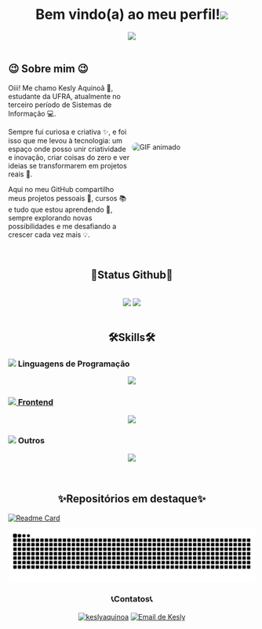 <h1 align="center"><b>Bem vindo(a) ao meu perfil!</b><img src="https://media.giphy.com/media/hvRJCLFzcasrR4ia7z/giphy.gif" width="35"></h1>

<p align= "center">
  <a href="https://github.com/DenverCoder1/readme-typing-svg">
<img src="https://readme-typing-svg.herokuapp.com?font=Fira+Code&color=ff1493&size=25&duration=2000&center=true&vCenter=true&width=700&height=100&lines=Complicar+o+simples+é+comum...;Tornar+o+complicado+incrivelmente+simples,;isso+é+criatividade.;——+Charles+Mingus" />  </a>
</p>

<div style="display: flex; flex-wrap: nowrap; align-items: center;">
  <!-- Texto -->
  <div style="flex: 1;">
    <h2>😉 Sobre mim 😉</h2>
    <p>Oiii! Me chamo Kesly Aquinoã 👋, estudante da UFRA, atualmente no terceiro período de Sistemas de Informação 💻.</p>
    <p>Sempre fui curiosa e criativa ✨, e foi isso que me levou à tecnologia: um espaço onde posso unir criatividade e inovação, criar coisas do zero e ver ideias se transformarem em projetos reais 🚀.</p>
    <p>Aqui no meu GitHub compartilho meus projetos pessoais 📂, cursos 📚 e tudo que estou aprendendo 🌱, sempre explorando novas possibilidades e me desafiando a crescer cada vez mais 💡.</p>
  </div>
  
  <!-- GIF -->
  <div style="flex: 1;">
    <img src="https://github.com/user-attachments/assets/2bf34af3-0fc1-447d-bf5c-ca13f25f616a" alt="GIF animado" style="width: 100%; border-radius: 10px;">
  </div>
</div>




</div>

<br>

<div align= "center">
<h2 >
   🌱Status Github🌱
</h2>

<br>

<img height="165em"  src= "https://github-readme-stats.vercel.app/api?username=Keslyaquinoa&show_icons=true&theme=dark&title_color=ff1493&icon_color=ff1493)](https://github.com/anuraghazra/github-readme-stats"/>
<img height="165em"  src= "https://github-readme-stats.vercel.app/api/top-langs/?username=KeslyAquinoa&layout=compact&bg_color=00000000&title_color=ff1493&text_color=999999" />

</div>

<br>

<div>
<h2 align = "center">
  🛠️Skills🛠️
</h2>

### <picture> <img src = "https://github.com/7oSkaaa/7oSkaaa/blob/main/Images/Programming_Languages.gif?raw=true" width = 50px>  </picture> Linguagens de Programação
<p align= "center">
  <a href= "https://skillicons.dev">
    <img src="https://skillicons.dev/icons?i=ts,py,js,java,c" />
</p>

### <picture> <img src = "https://github.com/7oSkaaa/7oSkaaa/blob/main/Images/Front_End.gif?raw=true" width = 50px>  </picture> Frontend
<p align="center">
  <a href="https://skillicons.dev">
    <img src="https://skillicons.dev/icons?i=html,css,js,react,angular,bootstrap,figma" />
  </a>
</p>

 ### <picture> <img src = "https://github.com/7oSkaaa/7oSkaaa/blob/main/Images/IDEs.gif?raw=true" width = 50px>  </picture> Outros
<p align="center">
  <a href="https://skillicons.dev">
    <img src="https://skillicons.dev/icons?i=git,github,vscode,windows,wordpress,notion" />
  </a>
</p>
</div>

<br>

<div>
  <h2 align= "center">
     ✨Repositórios em destaque✨
  </h2>
  
  [![Readme Card](https://github-readme-stats.vercel.app/api/pin/?username=KeslyAquinoa&repo=dio-lab-open-source
)](https://github.com/anuraghazra/github-readme-stats)
 
</div>

<picture align="center">
  <source media="(prefers-color-scheme: dark)" srcset="https://raw.githubusercontent.com/KeslyAquinoa/KeslyAquinoa/output/github-contribution-grid-snake-dark.svg">
  <source media="(prefers-color-scheme: light)" srcset="https://raw.githubusercontent.com/KeslyAquinoa/KeslyAquinoa/output/github-contribution-grid-snake-dark.svg">
  <img align="center" alt="github contribution grid snake animation" src="https://raw.githubusercontent.com/KeslyAquinoa/KeslyAquinoa/output/github-contribution-grid-snake.svg">
</picture>

<div align = "Center">
  <h3>
    📞Contatos📞
  </h3>

  <a href="https://www.linkedin.com/in/kesly-silva/" target="blank"><img align="center" src="https://img.shields.io/badge/LinkedIn-0077B5?style=for-the-badge&logo=linkedin&logoColor=white" alt="keslyaquinoa"/></a>
<a href="mailto:keslyferreira25@gmail.com" target="_blank">
  <img align="center" src="https://img.shields.io/badge/Gmail-D14836?style=for-the-badge&logo=gmail&logoColor=white" alt="Email de Kesly"/>
</a></div>




